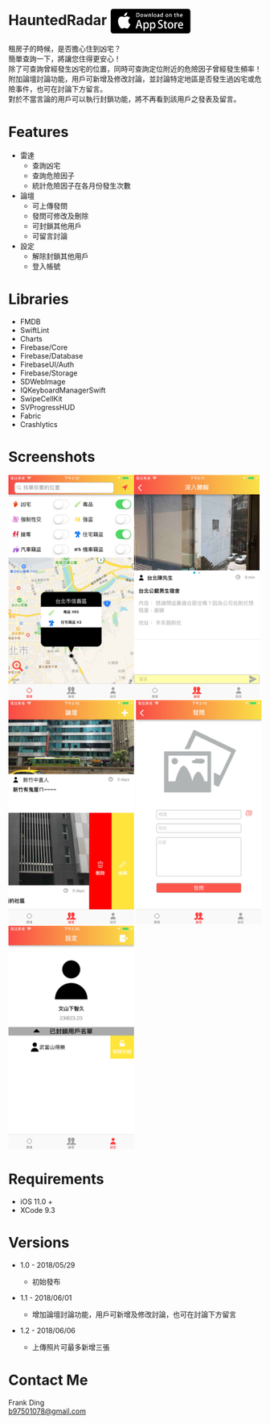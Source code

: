 # HauntedRadar [<img src="https://github.com/frankygg/HauntedRadar/raw/master/Screenshot/DownloadAppStoreBadge.png" width = "160" height = "50" alt="Shalk" align=center />](https://itunes.apple.com/app/id1390350033)
租房子的時候，是否擔心住到凶宅？ <br />
簡單查詢一下，將讓您住得更安心！ <br />
除了可查詢曾經發生凶宅的位置，同時可查詢定位附近的危險因子曾經發生頻率！<br />
附加論壇討論功能，用戶可新增及修改討論，並討論特定地區是否發生過凶宅或危險事件，也可在討論下方留言。<br />
對於不當言論的用戶可以執行封鎖功能，將不再看到該用戶之發表及留言。<br />

# Features #
  * 雷達
    * 查詢凶宅
    * 查詢危險因子
    * 統計危險因子在各月份發生次數
  * 論壇
    * 可上傳發問
    * 發問可修改及刪除
    * 可封鎖其他用戶
    * 可留言討論
  * 設定
    * 解除封鎖其他用戶
    * 登入帳號
    
# Libraries #
  * FMDB
  * SwiftLint
  * Charts
  * Firebase/Core
  * Firebase/Database
  * FirebaseUI/Auth
  * Firebase/Storage
  * SDWebImage
  * IQKeyboardManagerSwift
  * SwipeCellKit
  * SVProgressHUD
  * Fabric
  * Crashlytics

# Screenshots #
<img src="https://github.com/frankygg/HauntedRadar/raw/master/Screenshot/1.jpg" width="250"/><img src="https://github.com/frankygg/HauntedRadar/raw/master/Screenshot/2.jpg" width="250"/>
<img src="https://github.com/frankygg/HauntedRadar/raw/master/Screenshot/3.jpg" width="250"/>
<img src="https://github.com/frankygg/HauntedRadar/raw/master/Screenshot/4.jpg" width="250"/>
<img src="https://github.com/frankygg/HauntedRadar/raw/master/Screenshot/5.png" width="250"/>

# Requirements #
* iOS 11.0 +
* XCode 9.3

# Versions #
  * 1.0 - 2018/05/29
    * 初始發布
    
  * 1.1 - 2018/06/01
    * 增加論壇討論功能，用戶可新增及修改討論，也可在討論下方留言
    
  * 1.2 - 2018/06/06
    * 上傳照片可最多新增三張

# Contact Me #
Frank Ding  
b97501078@gmail.com
